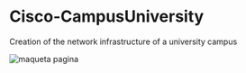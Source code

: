 # Cisco-CampusUniversity
Creation of the network infrastructure of a university campus

![maqueta pagina](https://user-images.githubusercontent.com/123495174/222291456-d91454c4-8ec3-4d28-b0a8-317a947d960f.png)
